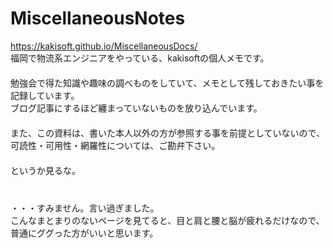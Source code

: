 # MiscellaneousNotes
https://kakisoft.github.io/MiscellaneousDocs/    
福岡で物流系エンジニアをやっている、kakisoftの個人メモです。  
　  
勉強会で得た知識や趣味の調べものをしていて、メモとして残しておきたい事を記録しています。  
ブログ記事にするほど纏まっていないものを放り込んでいます。  
　  
また、この資料は、書いた本人以外の方が参照する事を前提としていないので、
可読性・可用性・網羅性については、ご勘弁下さい。  
　  
というか見るな。
　  　  
　  
　  
・・・すみません。言い過ぎました。  
こんなまとまりのないページを見てると、目と肩と腰と脳が疲れるだけなので、普通にググった方がいいと思います。
